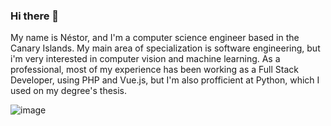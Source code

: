 ### Hi there 👋
My name is Néstor, and I'm a computer science engineer based in the Canary Islands. My main area of specialization is software engineering, but i'm very interested in computer vision and machine learning. 
As a professional, most of my experience has been working as a Full Stack Developer, using PHP and Vue.js, but I'm also profficient at Python, which I used on my degree's thesis.


![image](https://www.codewars.com/users/nestorojeda/badges/large)
